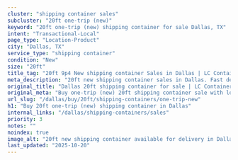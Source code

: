 ```yaml
---
cluster: "shipping container sales"
subcluster: "20ft one-trip (new)"
keyword: "20ft one-trip (new) shipping container for sale Dallas, TX"
intent: "Transactional-Local"
page_type: "Location-Product"
city: "Dallas, TX"
service_type: "shipping container"
condition: "New"
size: "20ft"
title_tag: "20ft 9p4 New shipping container Sales in Dallas | LC Container"
meta_description: "20ft new shipping container sales in Dallas. Fast delivery, competitive pricing. Serving shipping containers area. Quote ID: WDS. Call (214) 524-4168 for your free quote today."
original_title: "Dallas 20ft shipping container for sale | LC Container"
original_meta: "Buy one-trip (new) 20ft shipping container sale with local delivery in Dallas, TX. LC Container — local Since 2003. Request a fast quote today."
url_slug: "/dallas/buy/20ft/shipping-containers/one-trip-new"
h1: "Buy 20ft one-trip (new) shipping container in Dallas"
internal_links: "/dallas/shipping-containers/sales"
priority: 3
notes: ""
noindex: true
image_alt: "20ft new shipping container available for delivery in Dallas"
last_updated: "2025-10-20"
---
```


<!-- TODO: Add unique city/inventory copy, images, and internal links here. -->
